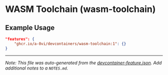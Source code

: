 
# WASM Toolchain (wasm-toolchain)



## Example Usage

```json
"features": {
    "ghcr.io/a-0vi/devcontainers/wasm-toolchain:1": {}
}
```





---

_Note: This file was auto-generated from the [devcontainer-feature.json](https://github.com/a-0vi/devcontainers/blob/main/src/wasm-toolchain/devcontainer-feature.json).  Add additional notes to a `NOTES.md`._
